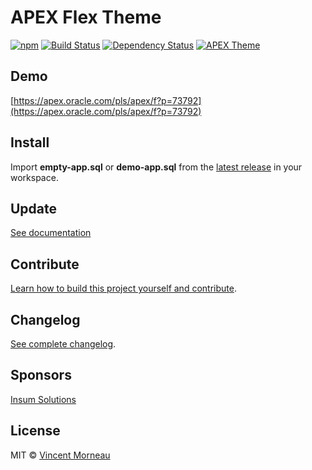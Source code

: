 # APEX Flex Theme

[![npm](https://img.shields.io/npm/v/apex-flex-theme.svg)](https://www.npmjs.com/package/apex-flex-theme) [![Build Status](https://travis-ci.org/vincentmorneau/apex-flex-theme.svg?branch=master)](https://travis-ci.org/vincentmorneau/apex-flex-theme) [![Dependency Status](https://david-dm.org/vincentmorneau/apex-flex-theme.svg)](https://david-dm.org/vincentmorneau/apex-flex-theme) [![APEX Theme](https://cdn.rawgit.com/Dani3lSun/apex-github-badges/b7e95341/badges/apex-theme-badge.svg)](https://cdn.rawgit.com/Dani3lSun/apex-github-badges)

## Demo
[https://apex.oracle.com/pls/apex/f?p=73792](https://apex.oracle.com/pls/apex/f?p=73792)

## Install
Import **empty-app.sql** or **demo-app.sql** from the [latest release](https://github.com/vincentmorneau/apex-flex-theme/releases/latest) in your workspace.

## Update
[See documentation](docs/update.md)

## Contribute
[Learn how to build this project yourself and contribute](contributing.md).

## Changelog
[See complete changelog](changelog.md).

## Sponsors
[Insum Solutions](http://insum.ca/)

## License
MIT © [Vincent Morneau](http://vmorneau.me)
